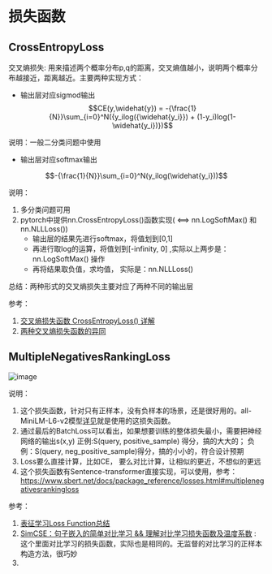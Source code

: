 # 损失函数


## CrossEntropyLoss

交叉熵损失: 用来描述两个概率分布p,q的距离，交叉熵值越小，说明两个概率分布越接近，距离越近。主要两种实现方式：


* 输出层对应sigmod输出
$$CE(y,\widehat{y}) = -{\frac{1}{N}}\sum_{i=0}^N({y_ilog({\widehat{y_i}}) + (1-y_i)log(1-\widehat{y_i})})$$

说明：一般二分类问题中使用

* 输出层对应softmax输出

$$-{\frac{1}{N}}\sum_{i=0}^N(y_ilog(\widehat{y_i}))$$

说明：
1) 多分类问题可用
2) pytorch中提供nn.CrossEntropyLoss()函数实现( <==> nn.LogSoftMax() 和 nn.NLLLoss())
   * 输出层的结果先进行softmax，将值划到[0,1]
   * 再进行取log的运算，将值划到[-infinity, 0] ,实际以上两步是：nn.LogSoftMax() 操作
   * 再将结果取负值，求均值， 实际是：nn.NLLLoss()

总结：两种形式的交叉熵损失主要对应了两种不同的输出层


参考：
1. [交叉熵损失函数 CrossEntropyLoss() 详解](https://blog.csdn.net/weixin_44211968/article/details/123906631)
2. [两种交叉熵损失函数的异同
](https://blog.csdn.net/u012436149/article/details/69660214)



## MultipleNegativesRankingLoss

![image](https://github.com/ww5365/tiny_util/assets/15375027/82e5e1af-00e2-4ba9-b8c4-227880b8372e)

说明：
1) 这个损失函数，针对只有正样本，没有负样本的场景，还是很好用的。all-MiniLM-L6-v2模型[详见]()就是使用的这损失函数。
2) 通过最后的BatchLoss可以看出，如果想要训练的整体损失最小，需要把神经网络的输出s(x,y) 正例:S(query, positive_sample) 得分，搞的大大的； 负例：S(query, neg_positive_sample)得分，搞的小小的，符合设计预期
3) Loss要么直接计算，比如CE， 要么对比计算，让相似的更近，不想似的更远
4) 这个损失函数有Sentence-transformer直接实现，可以使用，参考：https://www.sbert.net/docs/package_reference/losses.html#multiplenegativesrankingloss


参考：
1. [表征学习Loss Function总结
](https://zhuanlan.zhihu.com/p/456909073)
2. [SimCSE：句子嵌入的简单对比学习 && 理解对比学习损失函数及温度系数](https://blog.csdn.net/u011239443/article/details/120322145) : 这个里面对比学习的损失函数，实际也是相同的。无监督的对比学习的正样本构造方法，很巧妙
3. 





